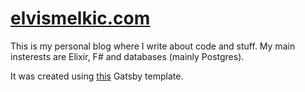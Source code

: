 # [elvismelkic.com](https://www.elvismelkic.com/)

This is my personal blog where I write about code and stuff. My main insterests are Elixir, F# and databases (mainly Postgres).

It was created using [this](https://www.gatsbyjs.org/starters/JaeYeopHan/gatsby-starter-bee/) Gatsby template.
